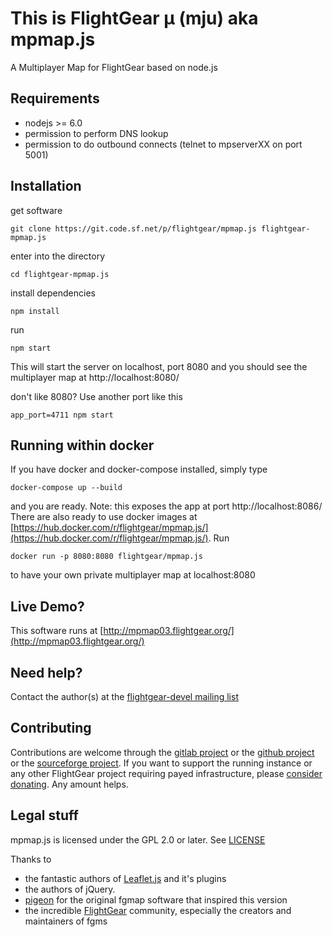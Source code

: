 # This is FlightGear μ (mju) aka mpmap.js
A Multiplayer Map for FlightGear based on node.js

## Requirements
* nodejs >= 6.0
* permission to perform DNS lookup
* permission to do outbound connects (telnet to mpserverXX on port 5001) 

## Installation
get software

	git clone https://git.code.sf.net/p/flightgear/mpmap.js flightgear-mpmap.js

enter into the directory

	cd flightgear-mpmap.js

install dependencies

	npm install

run

	npm start

This will start the server on localhost, port 8080 and you should see the multiplayer map at http://localhost:8080/

don't like 8080? Use another port like this

	app_port=4711 npm start

## Running within docker
If you have docker and docker-compose installed, simply type

	docker-compose up --build

and you are ready. Note: this exposes the app at port http://localhost:8086/
There are also ready to use docker images at [https://hub.docker.com/r/flightgear/mpmap.js/](https://hub.docker.com/r/flightgear/mpmap.js/).
Run

	docker run -p 8080:8080 flightgear/mpmap.js

to have your own private multiplayer map at localhost:8080


## Live Demo?
This software runs at [http://mpmap03.flightgear.org/](http://mpmap03.flightgear.org/)

## Need help?
Contact the author(s) at the [flightgear-devel mailing list](https://sourceforge.net/projects/flightgear/lists/flightgear-devel "flightgear-devel")

## Contributing
Contributions are welcome through the [gitlab project](https://gitlab.com/t3r/mpmap/) 
or the [github project](https://github.com/t3r/mpmap.js/)
or the [sourceforge project](https://sourceforge.net/p/flightgear/mpmap.js/). 
If you want to support the running instance or any other FlightGear project requiring payed infrastructure, please [consider donating](https://liberapay.com/t3r). 
Any amount helps.

## Legal stuff
mpmap.js is licensed under the GPL 2.0 or later. See [LICENSE](LICENSE)

Thanks to 
* the fantastic authors of [Leaflet.js](http://leafletjs.com) and it's plugins
* the authors of jQuery. 
* [pigeon](http://pigeond.net) for the original fgmap software that inspired this version
* the incredible [FlightGear](http://flightgear.org) community, especially the creators and maintainers of fgms
